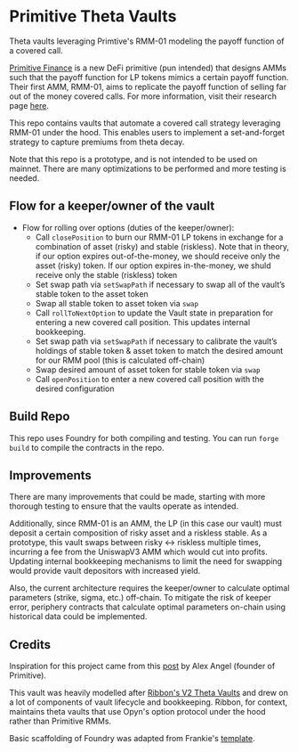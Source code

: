# Primitive Theta Vaults
Theta vaults leveraging Primtive's RMM-01 modeling the payoff function of a covered call. 

[Primitive Finance](https://primitive.finance/) is a new DeFi primitive (pun intended) that designs AMMs such that the payoff function for LP tokens mimics a certain payoff function. Their first AMM, RMM-01, aims to replicate the payoff function of selling far out of the money covered calls. For more information, visit their research page [here](https://docs.primitive.finance/faq/research).

This repo contains vaults that automate a covered call strategy leveraging RMM-01 under the hood. This enables users to implement a set-and-forget strategy to capture premiums from theta decay. 

Note that this repo is a prototype, and is not intended to be used on mainnet. There are many optimizations to be performed and more testing is needed. 

## Flow for a keeper/owner of the vault
- Flow for rolling over options (duties of the keeper/owner):
    - Call `closePosition` to burn our RMM-01 LP tokens in exchange for a combination of asset (risky) and stable (riskless). Note that in theory, if our option expires out-of-the-money, we should receive only the asset (risky) token. If our option expires in-the-money, we shuld receive only the stable (riskless) token
    - Set swap path via `setSwapPath` if necessary to swap all of the vault’s stable token to the asset token
    - Swap all stable token to asset token via `swap`
    - Call `rollToNextOption` to update the Vault state in preparation for entering a new covered call position. This updates internal bookkeeping. 
    - Set swap path via `setSwapPath` if necessary to calibrate the vault’s holdings of stable token & asset token to match the desired amount for our RMM pool (this is calculated off-chain)
    - Swap desired amount of asset token for stable token via `swap`
    -  Call `openPosition` to enter a new covered call position with the desired configuration

## Build Repo

This repo uses Foundry for both compiling and testing. You can run `forge build` to compile the contracts in the repo. 

## Improvements

There are many improvements that could be made, starting with more thorough testing to ensure that the vaults operate as intended. 

Additionally, since RMM-01 is an AMM, the LP (in this case our vault) must deposit a certain composition of risky asset and a riskless stable. As a prototype, this vault swaps between risky <-> riskless multiple times, incurring a fee from the UniswapV3 AMM which would cut into profits. Updating internal bookkeeping mechanisms to limit the need for swapping would provide vault depositors with increased yield. 

Also, the current architecture requires the keeper/owner to calculate optimal parameters (strike, sigma, etc.) off-chain. To mitigate the risk of keeper error, periphery contracts that calculate optimal parameters on-chain using historical data could be implemented.  

## Credits

Inspiration for this project came from this [post](https://mirror.xyz/alexangel.eth/TEBqxbYcoK_5kD8k_fmXuIeKEgfjmdm0LLcm_yqwqt8) by Alex Angel (founder of Primitive). 

This vault was heavily modelled after [Ribbon's V2 Theta Vaults](https://github.com/ribbon-finance/ribbon-v2/) and drew on a lot of components of vault lifecycle and bookkeeping. Ribbon, for context, maintains theta vaults that use Opyn's option protocol under the hood rather than Primitive RMMs. 

Basic scaffolding of Foundry was adapted from Frankie's [template](https://github.com/FrankieIsLost/forge-template/tree/2ff5ae4ea40d77d4aa4e8353e0a878478ec9df24).
